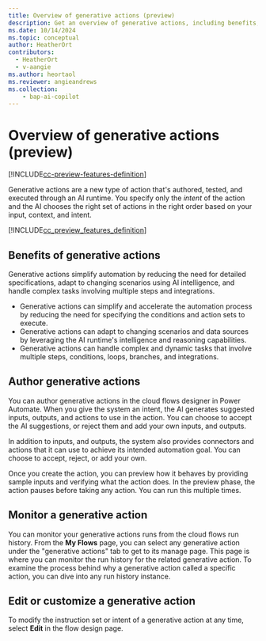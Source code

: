 ```yaml
---
title: Overview of generative actions (preview)
description: Get an overview of generative actions, including benefits, how to author, monitor, and edit.
ms.date: 10/14/2024
ms.topic: conceptual
author: HeatherOrt
contributors:
  - HeatherOrt
  - v-aangie
ms.author: heortaol
ms.reviewer: angieandrews
ms.collection: 
    - bap-ai-copilot
---
```


# Overview of generative actions (preview)

[!INCLUDE[cc-preview-features-definition](includes/cc-preview-features-top-note.md)]

Generative actions are a new type of action that's authored, tested, and executed through an AI runtime. You specify only the *intent* of the action and the AI chooses the right set of actions in the right order based on your input, context, and intent.

[!INCLUDE[cc_preview_features_definition](includes/cc-preview-features-definition.md)]

## Benefits of generative actions

Generative actions simplify automation by reducing the need for detailed specifications, adapt to changing scenarios using AI intelligence, and handle complex tasks involving multiple steps and integrations.

- Generative actions can simplify and accelerate the automation process by reducing the need for specifying the conditions and action sets to execute.
- Generative actions can adapt to changing scenarios and data sources by leveraging the AI runtime's intelligence and reasoning capabilities.
- Generative actions can handle complex and dynamic tasks that involve multiple steps, conditions, loops, branches, and integrations.

## Author generative actions

You can author generative actions in the cloud flows designer in Power Automate. When you give the system an intent, the AI generates suggested inputs, outputs, and actions to use in the action. You can choose to accept the AI suggestions, or reject them and add your own inputs, and outputs.

In addition to inputs, and outputs, the system also provides connectors and actions that it can use to achieve its intended automation goal. You can choose to accept, reject, or add your own.

 Once you create the action, you can preview how it behaves by providing sample inputs and verifying  what the action does. In the preview phase, the action pauses before taking any action. You can run this multiple times.

## Monitor a generative action

You can monitor your generative actions runs from the cloud flows run history. From the **My Flows** page, you can select any generative action under the "generative actions" tab to get to its manage page. This page is where you can monitor the run history for the related generative action. To examine the process behind why a generative action called a specific action, you can dive into any run history instance.

## Edit or customize a generative action

To modify the instruction set or intent of a generative action at any time, select **Edit** in the flow design page.

